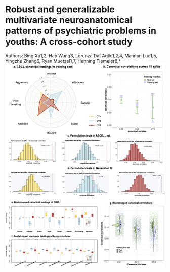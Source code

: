 # Robust and generalizable multivariate neuroanatomical patterns of psychiatric problems in youths: A cross-cohort study
Authors: Bing Xu1,2, Hao Wang3, Lorenza Dall’Aglio1,2,4, Mannan Luo1,5, Yingzhe Zhang6, Ryan Muetzel1,7, Henning Tiemeier8,*
![alt text](https://github.com/EstellaHsu/estellahsu.github.io/blob/main/figure1.png?raw=true)





